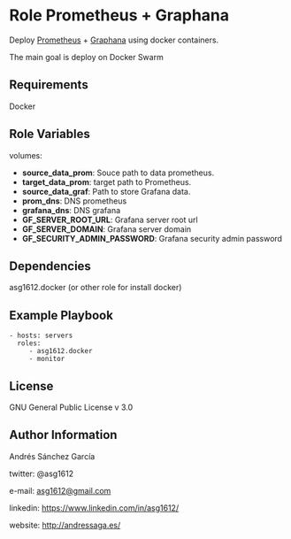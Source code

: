 Role Prometheus + Graphana
=========

Deploy [Prometheus](https://prometheus.io/) + [Graphana](https://grafana.com/) using docker containers.

The main goal is deploy on Docker Swarm

Requirements
------------
Docker


Role Variables
--------------
volumes:
- **source_data_prom**: Souce path to data prometheus.
- **target_data_prom**: target path to Prometheus.
- **source_data_graf**: Path to store Grafana data.
- **prom_dns**: DNS prometheus
- **grafana_dns**: DNS grafana
- **GF_SERVER_ROOT_URL**: Grafana server root url
- **GF_SERVER_DOMAIN**: Grafana server domain
- **GF_SECURITY_ADMIN_PASSWORD**: Grafana security admin password


Dependencies
------------
asg1612.docker (or other role for install docker)

Example Playbook
----------------

    - hosts: servers
      roles:
         - asg1612.docker
         - monitor

License
-------

GNU General Public License v 3.0

Author Information
------------------

Andrés Sánchez García

twitter: @asg1612

e-mail: asg1612@gmail.com

linkedin: https://www.linkedin.com/in/asg1612/

website: http://andressaga.es/
